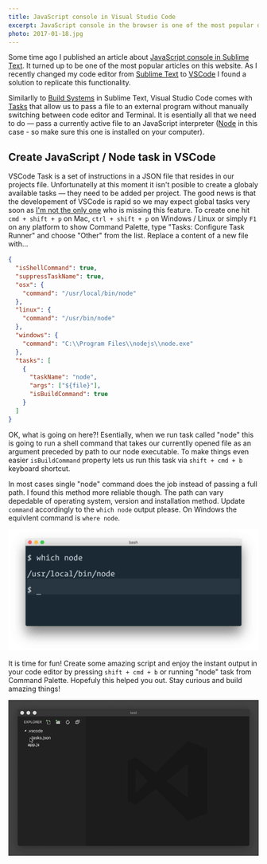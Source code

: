 ```yaml
---
title: JavaScript console in Visual Studio Code
excerpt: JavaScript console in the browser is one of the most popular debugging methods. It would be cool to see it's output straight in the code editor, isn't it?
photo: 2017-01-18.jpg
---
```


Some time ago I published an article about [JavaScript console in Sublime Text](https://pawelgrzybek.com/javascript-console-in-sublime-text/). It turned up to be one of the most popular articles on this website. As I recently changed my code editor from [Sublime Text](https://www.sublimetext.com/) to [VSCode](https://code.visualstudio.com/) I found a solution to replicate this functionality.

Similarlly to [Build Systems](http://docs.sublimetext.info/en/latest/reference/build_systems.html) in Sublime Text, Visual Studio Code comes with [Tasks](https://code.visualstudio.com/Docs/editor/tasks) that allow us to pass a file to an external program without manually switching between code editor and Terminal. It is esentially all that we need to do — pass a currently active file to an JavaScript interpreter ([Node](https://nodejs.org/en/) in this case - so make sure this one is installed on your computer).

## Create JavaScript / Node task in VSCode

VSCode Task is a set of instructions in a JSON file that resides in our projects file. Unfortunatelly at this moment it isn't posible to create a globaly available tasks — they need to be added per project. The good news is that the developement of VSCode is rapid so we may expect global tasks very soon as [I'm not the only one](https://github.com/Microsoft/vscode/issues/1435) who is missing this feature. To create one hit `cmd + shift + p` on Mac, `ctrl + shift + p` on Windows / Linux or simply `F1` on any platform to show Command Palette, type "Tasks: Configure Task Runner" and choose "Other" from the list. Replace a content of a new file with...

```json
{
  "isShellCommand": true,
  "suppressTaskName": true,
  "osx": {
    "command": "/usr/local/bin/node"
  },
  "linux": {
    "command": "/usr/bin/node"
  },
  "windows": {
    "command": "C:\\Program Files\\nodejs\\node.exe"
  },
  "tasks": [
    {
      "taskName": "node",
      "args": ["${file}"],
      "isBuildCommand": true
    }
  ]
}
```

OK, what is going on here?! Esentially, when we run task called "node" this is going to run a shell command that takes our currentlly opened file as an argument preceded by path to our node executable. To make things even easier `isBuildCommand` property lets us run this task via `shift + cmd + b` keyboard shortcut.

In most cases single "node" command does the job instead of passing a full path. I found this method more reliable though. The path can vary depedable of operating system, version and installation method. Update `command` accordingly to the `which node` output please. On Windows the equivlent command is `where node`.

![Find path to node executable in Terminal](/photos/2017-01-18-1.jpg)

It is time for fun! Create some amazing script and enjoy the instant output in your code editor by pressing `shift + cmd + b` or running "node" task from Command Palette. Hopefuly this helped you out. Stay curious and build amazing things!

![Find path to node executable in Terminal](/photos/2017-01-18-2.gif)
